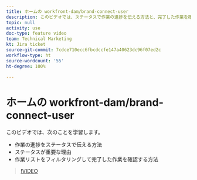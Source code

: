```yaml
---
title: ホームの workfront-dam/brand-connect-user
description: このビデオでは、ステータスで作業の進捗を伝える方法と、完了した作業を確認するために作業リストをフィルタリングする方法を説明します。
topic: null
activity: use
doc-type: feature video
team: Technical Marketing
kt: Jira ticket
source-git-commit: 7cdce710ecc6fbcdccfe147a40623dc96f07ed2c
workflow-type: ht
source-wordcount: '55'
ht-degree: 100%

---
```


# ホームの workfront-dam/brand-connect-user

このビデオでは、次のことを学習します。

* 作業の進捗をステータスで伝える方法
* ステータスが重要な理由
* 作業リストをフィルタリングして完了した作業を確認する方法

>[!VIDEO](https://video.tv.adobe.com/v/335104/?quality=12)
